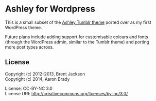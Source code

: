 Ashley for Wordpress
====================

This is a small subset of the [Ashley Tumblr theme][ashley] ported over as my
first WordPress theme.

Future plans include adding support for customisable colours and fonts (through
the WordPress admin, similar to the Tumblr theme) and porting more post types
across.

License
-------

Copyright (c) 2012-2013, Brent Jackson  
Copyright (c) 2014, Aaron Brady

License: CC-BY-NC 3.0  
License URI: http://creativecommons.org/licenses/by-nc/3.0/

[ashley]: http://jxnblk.com/ashley/
